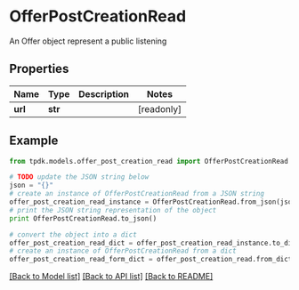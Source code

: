 # OfferPostCreationRead

An Offer object represent a public listening

## Properties
Name | Type | Description | Notes
------------ | ------------- | ------------- | -------------
**url** | **str** |  | [readonly] 

## Example

```python
from tpdk.models.offer_post_creation_read import OfferPostCreationRead

# TODO update the JSON string below
json = "{}"
# create an instance of OfferPostCreationRead from a JSON string
offer_post_creation_read_instance = OfferPostCreationRead.from_json(json)
# print the JSON string representation of the object
print OfferPostCreationRead.to_json()

# convert the object into a dict
offer_post_creation_read_dict = offer_post_creation_read_instance.to_dict()
# create an instance of OfferPostCreationRead from a dict
offer_post_creation_read_form_dict = offer_post_creation_read.from_dict(offer_post_creation_read_dict)
```
[[Back to Model list]](../README.md#documentation-for-models) [[Back to API list]](../README.md#documentation-for-api-endpoints) [[Back to README]](../README.md)


